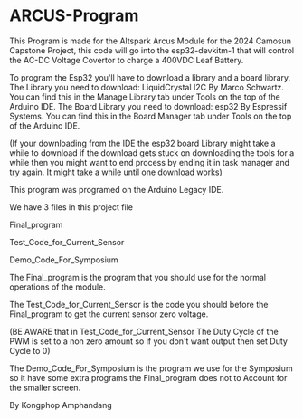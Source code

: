  # ARCUS-Program
This Program is made for the Altspark Arcus Module for the 2024 Camosun Capstone Project,
this code will go into the esp32-devkitm-1 that will control the AC-DC Voltage Covertor
to charge a 400VDC Leaf Battery.

To program the Esp32 you'll have to download a library and a board library.
The Library you need to download: LiquidCrystal I2C By Marco Schwartz.
You can find this in the Manage Library tab under Tools on the top of the Arduino IDE.
The Board Library you need to download: esp32 By Espressif Systems.
You can find this in the Board Manager tab under Tools on the top of the Arduino IDE.

(If your downloading from the IDE the esp32 board Library might take a while to download 
if the download gets stuck on downloading the tools for a while then you might want to 
end process by ending it in task manager and try again. It might take a while until one
download works)

This program was programed on the Arduino Legacy IDE.

We have 3 files in this project file

Final_program

Test_Code_for_Current_Sensor

Demo_Code_For_Symposium

The Final_program is the program that you should use for the normal operations of the module.

The Test_Code_for_Current_Sensor is the code you should before the Final_program to get the current sensor zero voltage.

(BE AWARE that in Test_Code_for_Current_Sensor The Duty Cycle of the PWM is set to a non zero amount so if you don't want output then set Duty Cycle to 0)

The Demo_Code_For_Symposium is the program we use for the Symposium so it have some extra programs the Final_program does not to Account for the smaller screen.

By Kongphop Amphandang
